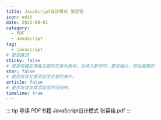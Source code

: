 ```yaml
---
title: JavaScript设计模式 张容铭
icon: edit
date: 2022-08-01
category:
  - PDF
  - JavaScript
tag:
  - javascript
# 是否置顶
sticky: false
# 是否收藏在博客主题的文章列表中。当填入数字时，数字越大，排名越靠前
star: false
# 是否将该文章添加至文章列表中。
article: false
# 是否将该文章添加至时间线中。
timeline: true
---
```

::: tip 导读
PDF书籍 JavaScript设计模式 张容铭.pdf
:::
<!-- more -->


<PDF url="https://lc-gluttony.s3.amazonaws.com/LfQUMiHwWA4l/goH420O7UtGtCohixxJWeCpQqK0oUc8O/JavaScript%E8%AE%BE%E8%AE%A1%E6%A8%A1%E5%BC%8F%20%E5%BC%A0%E5%AE%B9%E9%93%AD.pdf" />